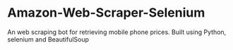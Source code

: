 # Amazon-Web-Scraper-Selenium
 An web scraping bot for retrieving mobile phone prices. Built using Python, selenium and BeautifulSoup
